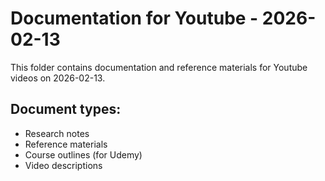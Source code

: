 # Documentation for Youtube - 2026-02-13

This folder contains documentation and reference materials for Youtube videos on 2026-02-13.

## Document types:
- Research notes
- Reference materials
- Course outlines (for Udemy)
- Video descriptions
